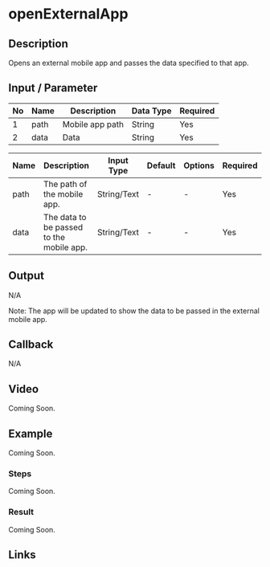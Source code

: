 # openExternalApp

## Description

Opens an external mobile app and passes the data specified to that app.

## Input / Parameter

| No | Name | Description | Data Type | Required |
| ------ | ------ | ------ |------ | ------ |
| 1 | path | Mobile app path | String | Yes |
| 2 | data | Data | String | Yes |

| Name | Description | Input Type | Default | Options | Required |
| ------ | ------ | ------ | ------ | ------ | ------ |
| path | The path of the mobile app. | String/Text | - | - | Yes |
| data | The data to be passed to the mobile app. | String/Text | - | - | Yes |

## Output

N/A

Note: The app will be updated to show the data to be passed in the external mobile app.

## Callback

N/A

## Video

Coming Soon.

<!-- Format: [![Video]({image-path}?raw=true)]({url-link}) -->

## Example

Coming Soon.

<!-- Share a scenario, like a user requirements. -->

### Steps

Coming Soon.

<!-- Show the steps and share some screenshots.

1. .....

Format: ![]({image-path}?raw=true) -->

### Result

Coming Soon.

<!-- Explain the output.

Format: ![]({image-path}?raw=true) -->

## Links